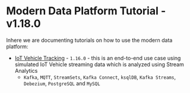 # Modern Data Platform Tutorial  - v1.18.0

Inhere we are documenting tutorials on how to use the modern data platform:

* [IoT Vehicle Tracking](./iot-vehicle-tracking/README) - `1.16.0` - this is an end-to-end use case using simulated IoT Vehicle streaming data which is analyzed using Stream Analytics
	* `Kafka`, `MQTT`, `StreamSets`, `Kafka Connect`, `ksqlDB`, `Kafka Streams`, `Debezium`, `PostgreSQL` and `MySQL`

